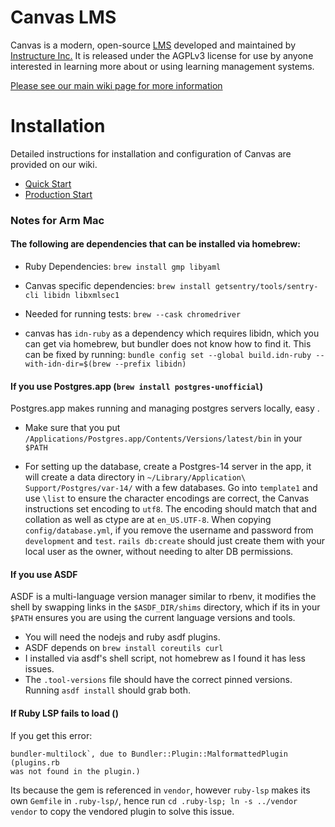 Canvas LMS
======

Canvas is a modern, open-source [LMS](https://en.wikipedia.org/wiki/Learning_management_system)
developed and maintained by [Instructure Inc.](https://www.instructure.com/) It is released under the
AGPLv3 license for use by anyone interested in learning more about or using
learning management systems.

[Please see our main wiki page for more information](http://github.com/instructure/canvas-lms/wiki)

Installation
=======

Detailed instructions for installation and configuration of Canvas are provided
on our wiki.

 * [Quick Start](http://github.com/instructure/canvas-lms/wiki/Quick-Start)
 * [Production Start](http://github.com/instructure/canvas-lms/wiki/Production-Start)

### Notes for Arm Mac

#### The following are dependencies that can be installed via homebrew:
* Ruby Dependencies: `brew install gmp libyaml`
* Canvas specific dependencies: `brew install getsentry/tools/sentry-cli libidn libxmlsec1`
* Needed for running tests: `brew --cask chromedriver`

* canvas has `idn-ruby` as a dependency which requires libidn, which you can get
  via homebrew, but bundler does not know how to find it. This can be fixed by
  running: `bundle config set --global build.idn-ruby --with-idn-dir=$(brew --prefix libidn)`

#### If you use Postgres.app (`brew install postgres-unofficial`)
Postgres.app makes running and managing postgres servers locally, easy
.
* Make sure that you put `/Applications/Postgres.app/Contents/Versions/latest/bin` in your `$PATH`

* For setting up the database, create a Postgres-14 server in the app, it will create a  data directory in `~/Library/Application\ Support/Postgres/var-14/` with a few databases. Go into `template1` and use `\list` to ensure the character encodings are correct, the Canvas instructions set encoding to `utf8`. The encoding should match that and collation as well as ctype are at `en_US.UTF-8`. When copying `config/database.yml`, if you remove the username and password from `development` and `test`. `rails db:create` should just create them with your local user as the owner, without needing to alter DB permissions.

#### If you use ASDF
ASDF is a multi-language version manager similar to rbenv, it modifies the shell by swapping links in the `$ASDF_DIR/shims` directory, which if its in your `$PATH` ensures you are using the current language versions and tools.

* You will need the nodejs and ruby asdf plugins.
* ASDF depends on `brew install coreutils curl`
* I installed via asdf's shell script, not homebrew as I found it has less issues.
* The `.tool-versions` file should have the correct pinned versions. Running `asdf install` should grab both.

#### If Ruby LSP fails to load ()

If you get this error:
```
bundler-multilock`, due to Bundler::Plugin::MalformattedPlugin (plugins.rb
was not found in the plugin.)
```

Its because the gem is referenced in `vendor`, however `ruby-lsp` makes its own
`Gemfile` in `.ruby-lsp/`, hence run `cd .ruby-lsp; ln -s ../vendor vendor` to copy the vendored
plugin to solve this issue.
